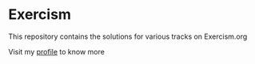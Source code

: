 # Exercism

This repository contains the solutions for various tracks on Exercism.org

Visit my [profile](https://exercism.org/profiles/mdshamoon) to know more
